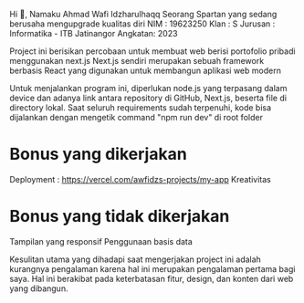 Hi 👋, Namaku Ahmad Wafi Idzharulhaqq
Seorang Spartan yang sedang berusaha mengupgrade kualitas diri
NIM     : 19623250
Klan    : S
Jurusan : Informatika - ITB Jatinangor
Angkatan: 2023


Project ini berisikan percobaan untuk membuat web berisi portofolio pribadi menggunakan next.js
Next.js sendiri merupakan sebuah framework berbasis React yang digunakan untuk membangun aplikasi web modern

Untuk menjalankan program ini, diperlukan node.js yang terpasang dalam device dan adanya link antara repository di GitHub,
Next.js, beserta file di directory lokal. Saat seluruh requirements sudah terpenuhi, kode bisa dijalankan dengan mengetik command
"npm run dev" di root folder

# Bonus yang dikerjakan
Deployment : https://vercel.com/awfidzs-projects/my-app
Kreativitas

# Bonus yang tidak dikerjakan
Tampilan yang responsif
Penggunaan basis data

Kesulitan utama yang dihadapi saat mengerjakan project ini adalah kurangnya pengalaman karena hal ini merupakan
pengalaman pertama bagi saya. Hal ini berakibat pada keterbatasan fitur, design, dan konten dari web yang dibangun.

